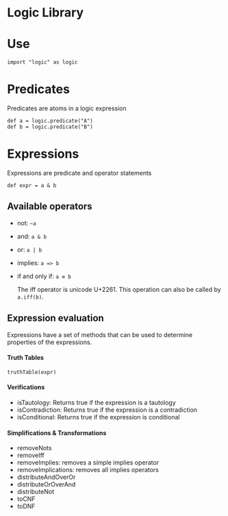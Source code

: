 # Logic Library

# Use

    import "logic" as logic

# Predicates
Predicates are atoms in a logic expression

    def a = logic.predicate("A")
    def b = logic.predicate("B")

# Expressions
Expressions are predicate and operator statements
    
    def expr = a & b

## Available operators
* not:  `~a`
* and:  `a & b` 
* or:   `a | b`
* implies:  `a => b`
* if and only if:   `a ≡ b`
  
  The iff operator is unicode U+2261. This operation can also be called by `a.iff(b)`.

## Expression evaluation
Expressions have a set of methods that can be used to determine properties of the expressions.
#### Truth Tables
`truthTable(expr)`

#### Verifications
* isTautology: Returns true if the expression is a tautology
* isContradiction: Returns true if the expression is a contradiction
* isConditional: Returns true if the expression is conditional

#### Simplifications & Transformations
* removeNots
* removeIff
* removeImplies: removes a simple implies operator
* removeImplications: removes all implies operators
* distributeAndOverOr
* distributeOrOverAnd
* distributeNot
* toCNF
* toDNF
